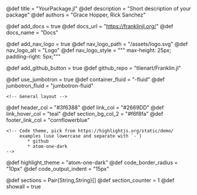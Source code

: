 <!--
FILL THE FOLLOWING DEFINITIONS
-->
@def title       = "YourPackage.jl"
@def description = "Short description of your package"
@def authors     = "Grace Hopper, Rick Sanchez"

<!-- NAVBAR SPECS -->

@def add_docs  = true
@def docs_url  = "https://franklinjl.org/"
@def docs_name = "Docs"

@def add_nav_logo   = true
@def nav_logo_path  = "/assets/logo.svg"
@def nav_logo_alt   = "Logo"
@def nav_logo_style = """
        max-height:     25px;
        padding-right:  5px;"""

<!-- HEADER / JUMBOTRON SPECS -->

@def add_github_button = true
@def github_repo       = "tlienart/Franklin.jl"

@def use_jumbotron   = true
@def container_fluid = "-fluid"
@def jumbotron_fluid = "jumbotron-fluid"

<!--
COLOR PALETTE, ADJUST AS YOU WOULD LIKE
you can use hex, rgb or svg color names
These tools are useful:
 - color wheel: https://developer.mozilla.org/en-US/docs/Web/CSS/CSS_Colors/Color_picker_tool
 - color names: https://developer.mozilla.org/en-US/docs/Web/CSS/color_value
-->

    <!-- General layout -->
@def header_col         = "#3f6388"
@def link_col           = "#2669DD"
@def link_hover_col     = "teal"
@def section_bg_col_2   = "#f6f8fa"
@def footer_link_col    = "cornflowerblue"

    <!-- Code theme, pick from https://highlightjs.org/static/demo/
         examples (use lowercase and separate with `-`)
            * github
            * atom-one-dark
    -->
@def highlight_theme = "atom-one-dark"
    <!-- Tuning the appearance of code blocks
        * code_border_radius: increase for rounder corners
        * code_output_indent: left indent of output blocks
    -->
@def code_border_radius = "10px"
@def code_output_indent = "15px"

<!--
DO NOT CHANGE THE FOLLOWING DEFINITIONS
UNLESS YOU'RE SURE OF WHAT YOU'RE DOING

These definitions are important for the good functioning
of some of the commands that are defined and used in PackagePage.
-->
@def sections = Pair{String,String}[]
@def section_counter = 1
@def showall = true
